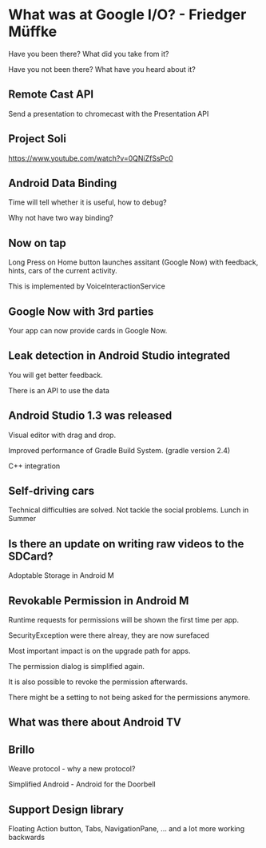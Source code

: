 # What was at Google I/O? - Friedger Müffke

Have you been there? What did you take from it?

Have you not been there? What have you heard about it?

## Remote Cast API
Send a presentation to chromecast with the Presentation API

## Project Soli
https://www.youtube.com/watch?v=0QNiZfSsPc0

## Android Data Binding
Time will tell whether it is useful, how to debug?

Why not have two way binding?

## Now on tap
Long Press on Home button launches assitant (Google Now) with feedback, hints, cars of the current activity.

This is implemented by VoiceInteractionService

## Google Now with 3rd parties
Your app can now provide cards in Google Now.

## Leak detection in Android Studio integrated
You will get better feedback.

There is an API to use the data


## Android Studio 1.3 was released
Visual editor with drag and drop.

Improved performance of Gradle Build System. (gradle version 2.4)

C++ integration

## Self-driving cars
Technical difficulties are solved. Not tackle the social problems. Lunch in Summer

## Is there an update on writing raw videos to the SDCard?
Adoptable Storage in Android M

## Revokable Permission in Android M
Runtime requests for permissions will be shown the first time per app.

SecurityException were there alreay, they are now surefaced

Most important impact is on the upgrade path for apps.

The permission dialog is simplified again.

It is also possible to revoke the permission afterwards.

There might be a setting to not being asked for the permissions anymore.

## What was there about Android TV

## Brillo 
Weave protocol - why a new protocol?

Simplified Android - Android for the Doorbell

## Support Design library
Floating Action button, Tabs, NavigationPane, ... and a lot more working backwards


